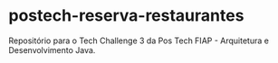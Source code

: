 # postech-reserva-restaurantes
Repositório para o Tech Challenge 3 da Pos Tech FIAP - Arquitetura e Desenvolvimento Java.

